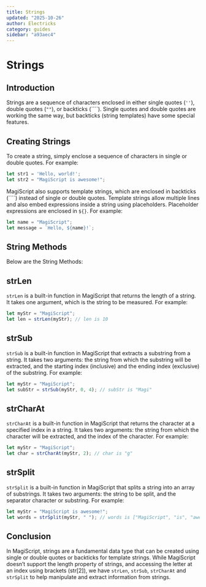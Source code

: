 ```yaml
---
title: Strings
updated: "2025-10-26"
author: Electricks
category: guides
sidebar: "a93aec4"
---
```


# Strings

## Introduction

Strings are a sequence of characters enclosed in either single quotes (`''`), double quotes (`""`), or backticks (````). Single quotes and double quotes are working the same way, but backticks (string templates) have some special features.

## Creating Strings

To create a string, simply enclose a sequence of characters in single or double quotes. For example:

```javascript
let str1 = 'Hello, world!';
let str2 = "MagiScript is awesome!";
```

MagiScript also supports template strings, which are enclosed in backticks (````) instead of single or double quotes. Template strings allow multiple lines and also embed expressions inside a string using placeholders. Placeholder expressions are enclosed in `${}`. For example:

```javascript
let name = "MagiScript";
let message = `Hello, ${name}!`;
```

## String Methods

Below are the String Methods:

## strLen

`strLen` is a built-in function in MagiScript that returns the length of a string. It takes one argument, which is the string to be measured. For example:

```javascript
let myStr = "MagiScript";
let len = strLen(myStr); // len is 10
```

## strSub

`strSub` is a built-in function in MagiScript that extracts a substring from a string. It takes two arguments: the string from which the substring will be extracted, and the starting index (inclusive) and the ending index (exclusive) of the substring. For example:

```javascript
let myStr = "MagiScript";
let subStr = strSub(myStr, 0, 4); // subStr is "Magi"
```

## strCharAt

`strCharAt` is a built-in function in MagiScript that returns the character at a specified index in a string. It takes two arguments: the string from which the character will be extracted, and the index of the character. For example:

```javascript
let myStr = "MagiScript";
let char = strCharAt(myStr, 2); // char is "g"
```

## strSplit

`strSplit` is a built-in function in MagiScript that splits a string into an array of substrings. It takes two arguments: the string to be split, and the separator character or substring. For example:

```javascript
let myStr = "MagiScript is awesome!";
let words = strSplit(myStr, " "); // words is ["MagiScript", "is", "awesome!"]
```

## Conclusion

In MagiScript, strings are a fundamental data type that can be created using single or double quotes or backticks for template strings. While MagiScript doesn’t support the length property of strings, and accessing the letter at an index using brackets (str[2]), we have `strLen`, `strSub`, `strCharAt` and `strSplit` to help manipulate and extract information from strings.
